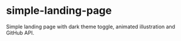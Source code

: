 # simple-landing-page
Simple landing page with dark theme toggle, animated illustration and GitHub API.
